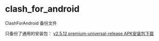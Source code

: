 # clash_for_android
ClashForAndroid 备份文件


只备份了通用的安装包：
[v2.5.12 premium-universal-release APK安装包下载](https://github.com/cfwtf/clash_for_android/releases/tag/v2.5.12)
